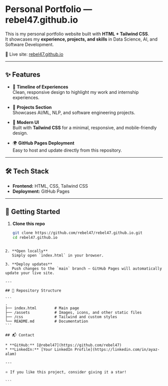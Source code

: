 # Personal Portfolio — rebel47.github.io

This is my personal portfolio website built with **HTML + Tailwind CSS**.  
It showcases my **experience, projects, and skills** in Data Science, AI, and Software Development.  

🔗 Live site: [rebel47.github.io](https://rebel47.github.io)

---

## ✨ Features

- 📌 **Timeline of Experiences**  
  Clean, responsive design to highlight my work and internship experiences.  

- 💼 **Projects Section**  
  Showcases AI/ML, NLP, and software engineering projects.  

- 🎨 **Modern UI**  
  Built with **Tailwind CSS** for a minimal, responsive, and mobile-friendly design.  

- 🌍 **GitHub Pages Deployment**  
  Easy to host and update directly from this repository.  

---

## 🛠️ Tech Stack

- **Frontend:** HTML, CSS, Tailwind CSS  
- **Deployment:** GitHub Pages  

---

## 🚀 Getting Started

1. **Clone this repo**
   ```bash
   git clone https://github.com/rebel47/rebel47.github.io.git
   cd rebel47.github.io
````

2. **Open locally**
   Simply open `index.html` in your browser.

3. **Deploy updates**
   Push changes to the `main` branch — GitHub Pages will automatically update your live site.

---

## 📂 Repository Structure

```
.
├── index.html        # Main page
├── /assets           # Images, icons, and other static files
├── /css              # Tailwind and custom styles
└── README.md         # Documentation
```

## 📬 Contact

* **GitHub:** [@rebel47](https://github.com/rebel47)
* **LinkedIn:** [Your LinkedIn Profile](https://linkedin.com/in/ayaz-alam)

---

⭐ If you like this project, consider giving it a star!

```

